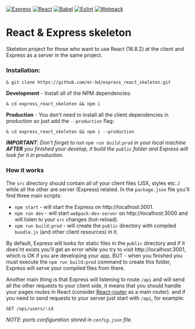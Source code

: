 [![Express](https://img.shields.io/badge/express-v4.16.0-blue.svg)](https://www.npmjs.com/package/express/v/4.16.0)
[![React](https://img.shields.io/badge/react-v16.8.2-blue.svg)](https://www.npmjs.com/package/react/v/16.8.2)
[![Babel](https://img.shields.io/badge/babel-v7.2.2-blue.svg)](https://www.npmjs.com/package/@babel/core/v/7.2.2)
[![Eslint](https://img.shields.io/badge/eslint-v5.11.1-blue.svg)](https://www.npmjs.com/package/eslint/v/5.11.1)
[![Webpack](https://img.shields.io/badge/webpack-v4.28.4-blue.svg)](https://www.npmjs.com/package/webpack/v/4.28.4)

# React & Express skeleton

Skeleton project for those who want to use React (16.8.2) at the 
client and Express as a server in the same project.

### Installation:

```
& git clone https://github.com/or-bd/express_react_skeleton.git
```

__Development__ - Install all of the NPM dependencies:

```
& cd express_react_skeleton && npm i
```

__Production__ - You don't need to install all the client dependencies in production so just add the `--production` flag: 

```
& cd express_react_skeleton && npm i --production
```

*__IMPORTANT__: Don't forget to run `npm run build:prod` in your local machine 
__AFTER__ you finished your develop, it build the `public` folder and 
Express will look for it in production.*

### How it works

The `src` directory should contain all of your client files 
(JSX, styles etc..) while all the other are server (Express) 
related. In the `package.json` file you'll find three main scripts:
* `npm start` - will start the Express on http://localhost:3001.
* `npm run dev` - will start `webpack-dev-server` on http://localhost:3000 and will listen to your `src` changes (hot-reload).
* `npm run build:prod` - will create the `public` directory with compiled `bundle.js` (and other client resources) in it.

By default, Express will looks for static files in the `public` directory and
if it does'nt exists you'll get an error while you try to visit http://localhost:3001,
which is OK if you are developing your app, BUT - when you finished 
you must execute the `npm run build:prod` command to create this folder, 
Express will serve your compiled files from there.

Another main thing is that Express will listening to route `/api` and will send 
all the other requests to your client side, it means that you should handle 
your pages routes in React (consider [React-router](https://github.com/ReactTraining/react-router) as a main router).
and if you need to send requests to your server just start with `/api`, for example:
 
`
GET /api/users/:id
`

*NOTE: ports configuration stored in `config.json` file.*
